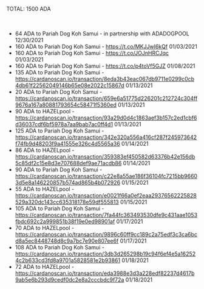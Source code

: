 TOTAL: 1500 ADA
  <br />
  <br />
  <br />
+ 64 ADA to Pariah Dog Koh Samui - in partnership with ADADOGPOOL 12/30/2021 
  <br />
+ 160 ADA to Pariah Dog Koh Samui - https://t.co/MKJJwI6kQf 01/03/2021
  <br />
+ 160 ADA to Pariah Dog Koh Samui - https://t.co/JOJnHRCJqc 01/03/2021
  <br />
+ 160 ADA to Pariah Dog Koh Samui - https://t.co/p4toVf5GJZ 01/08/2021
  <br />
+ 135 ADA to Pariah Dog Koh Samui - https://cardanoscan.io/transaction/8eda3b43eac067db9711e0299c0cb4db61f22562049146b65e08e2022c15867d 01/13/2021 
  <br />
+ 20 ADA to Pariah Dog Koh Samui - https://cardanoscan.io/transaction/659e6a51775d226201c212724c304ff9676a167a80881793654c58471f5360ed 01/13/2021 
  <br />
+ 90 ADA to HAZELpool - https://cardanoscan.io/transaction/93a29d0d4c1863aef3b157c2ed1cbf6d36037cdf6bf5978a7aa9bab7ac0ff4d1 01/13/2021 
  <br />
+ 125 ADA to Pariah Dog Koh Samui - https://cardanoscan.io/transaction/342e320a556a416cf287f245973642f74fb9d48203f9a41555e326c4d5565a36 01/14/2021 
  <br />
+ 86 ADA to HAZELpool - https://cardanoscan.io/transaction/359383ef450582d63376b42e156db5c85df2c15e8d3e707688def9ae71acdb86 01/14/2021 
  <br />
+ 90 ADA to Pariah Dog Koh Samui - https://cardanoscan.io/transaction/c22e8a55ae186f36104fc7215bb96603d5e8a146220857b574ad865b4b072926 01/15/2021 
  <br />
+ 55 ADA to HAZELpool - https://cardanoscan.io/transaction/e0021f66a0ef2eaa29376562225828529a320dc143cc635318178e59df555813 01/15/2021 
  <br />
+ 105 ADA to Pariah Dog Koh Samui - https://cardanoscan.io/transaction/7fa44fc363493530dfe9c431aae1053fbdc692c2a999851b38f19e0ed98901af 01/17/2021 
  <br />
+ 70 ADA to HAZELpool - https://cardanoscan.io/transaction/9896c60ff9cc189c2a75edf3c3ca6bcd8a5ec8448748d8c9a7bc7e90e807ee6f 01/17/2021 
  <br />
+ 108 ADA to Pariah Dog Koh Samui - https://cardanoscan.io/transaction/3db3d265298b19c94f6ef4e5a162524c2b633cd3fd8a9701a5828581e2b93861 01/18/2021 
  <br />
+ 72 ADA to HAZELpool - https://cardanoscan.io/transaction/eda3988e3d3a228edf82237d4617b9ab5e6b293d9cedf0dc2e8a2cccbdc9f72a 01/18/2021 
  <br />
